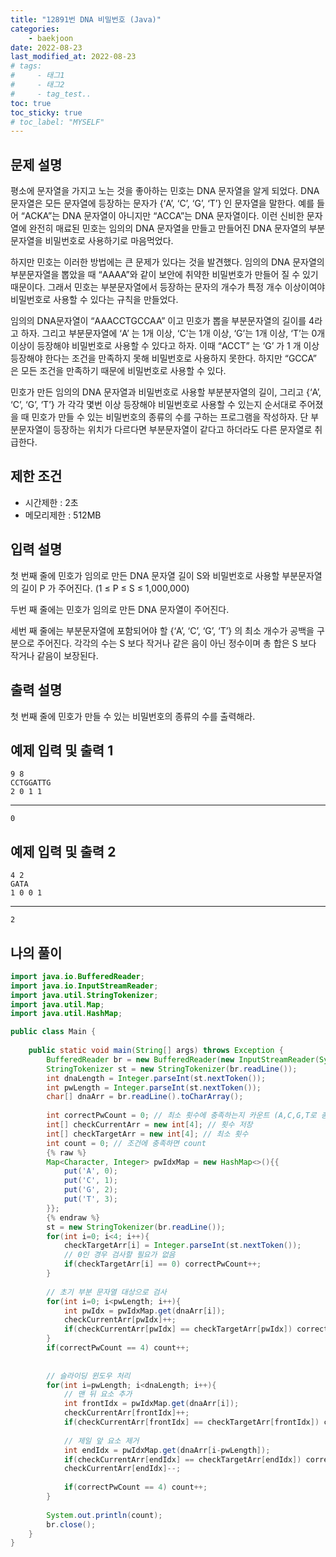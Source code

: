 ```yaml
---
title: "12891번 DNA 비밀번호 (Java)"
categories: 
    - baekjoon
date: 2022-08-23
last_modified_at: 2022-08-23
# tags:
#     - 태그1
#     - 태그2
#     - tag_test..
toc: true
toc_sticky: true
# toc_label: "MYSELF"
---
```

## 문제 설명

평소에 문자열을 가지고 노는 것을 좋아하는 민호는 DNA 문자열을 알게 되었다. DNA 문자열은 모든 문자열에 등장하는 문자가 {‘A’, ‘C’, ‘G’, ‘T’} 인 문자열을 말한다. 예를 들어 “ACKA”는 DNA 문자열이 아니지만 “ACCA”는 DNA 문자열이다. 이런 신비한 문자열에 완전히 매료된 민호는 임의의 DNA 문자열을 만들고 만들어진 DNA 문자열의 부분문자열을 비밀번호로 사용하기로 마음먹었다.

하지만 민호는 이러한 방법에는 큰 문제가 있다는 것을 발견했다. 임의의 DNA 문자열의 부분문자열을 뽑았을 때 “AAAA”와 같이 보안에 취약한 비밀번호가 만들어 질 수 있기 때문이다. 그래서 민호는 부분문자열에서 등장하는 문자의 개수가 특정 개수 이상이여야 비밀번호로 사용할 수 있다는 규칙을 만들었다.

임의의 DNA문자열이 “AAACCTGCCAA” 이고 민호가 뽑을 부분문자열의 길이를 4라고 하자. 그리고 부분문자열에 ‘A’ 는 1개 이상, ‘C’는 1개 이상, ‘G’는 1개 이상, ‘T’는 0개 이상이 등장해야 비밀번호로 사용할 수 있다고 하자. 이때 “ACCT” 는 ‘G’ 가 1 개 이상 등장해야 한다는 조건을 만족하지 못해 비밀번호로 사용하지 못한다. 하지만 “GCCA” 은 모든 조건을 만족하기 때문에 비밀번호로 사용할 수 있다.

민호가 만든 임의의 DNA 문자열과 비밀번호로 사용할 부분분자열의 길이, 그리고 {‘A’, ‘C’, ‘G’, ‘T’} 가 각각 몇번 이상 등장해야 비밀번호로 사용할 수 있는지 순서대로 주어졌을 때 민호가 만들 수 있는 비밀번호의 종류의 수를 구하는 프로그램을 작성하자. 단 부분문자열이 등장하는 위치가 다르다면 부분문자열이 같다고 하더라도 다른 문자열로 취급한다.

## 제한 조건

- 시간제한 : 2초
- 메모리제한 : 512MB

## 입력 설명

첫 번째 줄에 민호가 임의로 만든 DNA 문자열 길이 S와 비밀번호로 사용할 부분문자열의 길이 P 가 주어진다. (1 ≤ P ≤ S ≤ 1,000,000)

두번 째 줄에는 민호가 임의로 만든 DNA 문자열이 주어진다.

세번 째 줄에는 부분문자열에 포함되어야 할 {‘A’, ‘C’, ‘G’, ‘T’} 의 최소 개수가 공백을 구분으로 주어진다. 각각의 수는 S 보다 작거나 같은 음이 아닌 정수이며 총 합은 S 보다 작거나 같음이 보장된다.

## 출력 설명

첫 번째 줄에 민호가 만들 수 있는 비밀번호의 종류의 수를 출력해라.

## 예제 입력 및 출력 1

    9 8
    CCTGGATTG
    2 0 1 1
<hr>

    0

## 예제 입력 및 출력 2

    4 2
    GATA
    1 0 0 1
<hr>

    2

## 나의 풀이

```java
import java.io.BufferedReader;
import java.io.InputStreamReader;
import java.util.StringTokenizer;
import java.util.Map;
import java.util.HashMap;

public class Main {
        
    public static void main(String[] args) throws Exception {
        BufferedReader br = new BufferedReader(new InputStreamReader(System.in));
        StringTokenizer st = new StringTokenizer(br.readLine());
        int dnaLength = Integer.parseInt(st.nextToken());
        int pwLength = Integer.parseInt(st.nextToken());
        char[] dnaArr = br.readLine().toCharArray();
        
        int correctPwCount = 0; // 최소 횟수에 충족하는지 카운트 (A,C,G,T로 총 4가 나와야함)
        int[] checkCurrentArr = new int[4]; // 횟수 저장
        int[] checkTargetArr = new int[4]; // 최소 횟수
        int count = 0; // 조건에 충족하면 count
        {% raw %}
        Map<Character, Integer> pwIdxMap = new HashMap<>(){{
            put('A', 0);
            put('C', 1);
            put('G', 2);
            put('T', 3);
        }};
        {% endraw %}
        st = new StringTokenizer(br.readLine());
        for(int i=0; i<4; i++){
            checkTargetArr[i] = Integer.parseInt(st.nextToken());
            // 0인 경우 검사할 필요가 없음
            if(checkTargetArr[i] == 0) correctPwCount++;    
        }
        
        // 초기 부분 문자열 대상으로 검사
        for(int i=0; i<pwLength; i++){
            int pwIdx = pwIdxMap.get(dnaArr[i]);
            checkCurrentArr[pwIdx]++;
            if(checkCurrentArr[pwIdx] == checkTargetArr[pwIdx]) correctPwCount++;
        }
        if(correctPwCount == 4) count++;
        
        
        // 슬라이딩 윈도우 처리
        for(int i=pwLength; i<dnaLength; i++){
            // 맨 뒤 요소 추가
            int frontIdx = pwIdxMap.get(dnaArr[i]);
            checkCurrentArr[frontIdx]++;
            if(checkCurrentArr[frontIdx] == checkTargetArr[frontIdx]) correctPwCount++;
            
            // 제일 앞 요소 제거
            int endIdx = pwIdxMap.get(dnaArr[i-pwLength]);
            if(checkCurrentArr[endIdx] == checkTargetArr[endIdx]) correctPwCount--;
            checkCurrentArr[endIdx]--;
            
            if(correctPwCount == 4) count++;
        }
        
        System.out.println(count);
        br.close();
    }
}
```